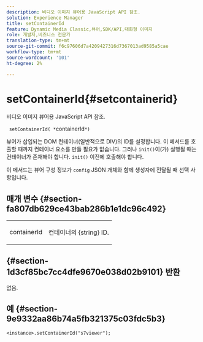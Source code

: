 ```yaml
---
description: 비디오 이미지 뷰어용 JavaScript API 참조.
solution: Experience Manager
title: setContainerId
feature: Dynamic Media Classic,뷰어,SDK/API,대화형 이미지
role: 개발자,비즈니스 전문가
translation-type: tm+mt
source-git-commit: f6c97606d7a4209427316d7367013ad9585a5cae
workflow-type: tm+mt
source-wordcount: '101'
ht-degree: 2%

---
```



# setContainerId{#setcontainerid}

비디오 이미지 뷰어용 JavaScript API 참조.

` setContainerId( *`containerId`*)`

뷰어가 삽입되는 DOM 컨테이너(일반적으로 DIV)의 ID를 설정합니다. 이 메서드를 호출할 때까지 컨테이너 요소를 만들 필요가 없습니다. 그러나 `init()`이(가) 실행될 때는 컨테이너가 존재해야 합니다. `init()` 이전에 호출해야 합니다.

이 메서드는 뷰어 구성 정보가 `config` JSON 개체와 함께 생성자에 전달될 때 선택 사항입니다.

## 매개 변수 {#section-fa807db629ce43bab286b1e1dc96c492}

<table id="table_896DFF34A68A403DB93A6D597461A573"> 
 <tbody> 
  <tr> 
   <td colname="col1"> <p> <span class="codeph"> <span class="varname"> containerId  </span> </span> </p> </td> 
   <td colname="col2"> <p> <span class="codeph"> 컨테이너의 {string}  </span> ID. </p> </td> 
  </tr> 
 </tbody> 
</table>

## {#section-1d3cf85bc7cc4dfe9670e038d02b9101} 반환

없음.

## 예 {#section-9e9332aa86b74a5fb321375c03fdc5b3}

```
<instance>.setContainerId("s7viewer");
```


